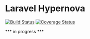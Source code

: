 # Laravel Hypernova

[![Build Status](https://travis-ci.org/Folkloreatelier/laravel-hypernova.svg?branch=develop)](https://travis-ci.org/Folkloreatelier/laravel-hypernova)
[![Coverage Status](https://coveralls.io/repos/github/Folkloreatelier/laravel-hypernova/badge.svg?branch=develop)](https://coveralls.io/github/Folkloreatelier/laravel-hypernova?branch=develop)

*** in progress ***
